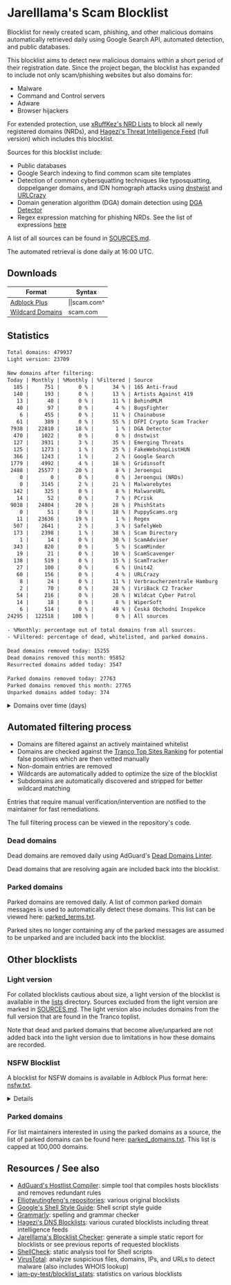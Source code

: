# Jarelllama's Scam Blocklist

Blocklist for newly created scam, phishing, and other malicious domains automatically retrieved daily using Google Search API, automated detection, and public databases.

This blocklist aims to detect new malicious domains within a short period of their registration date. Since the project began, the blocklist has expanded to include not only scam/phishing websites but also domains for:

- Malware
- Command and Control servers
- Adware
- Browser hijackers

For extended protection, use [xRuffKez's NRD Lists](https://github.com/xRuffKez/NRD) to block all newly registered domains (NRDs), and [Hagezi's Threat Intelligence Feed](https://github.com/hagezi/dns-blocklists?tab=readme-ov-file#tif) (full version) which includes this blocklist.

Sources for this blocklist include:

- Public databases
- Google Search indexing to find common scam site templates
- Detection of common cybersquatting techniques like typosquatting, doppelganger domains, and IDN homograph attacks using [dnstwist](https://github.com/elceef/dnstwist) and [URLCrazy](https://github.com/urbanadventurer/urlcrazy)
- Domain generation algorithm (DGA) domain detection using [DGA Detector](https://github.com/exp0se/dga_detector)
- Regex expression matching for phishing NRDs. See the list of expressions [here](https://github.com/jarelllama/Scam-Blocklist/blob/main/config/phishing_detection.csv)

A list of all sources can be found in [SOURCES.md](https://github.com/jarelllama/Scam-Blocklist/blob/main/SOURCES.md).

The automated retrieval is done daily at 16:00 UTC.

## Downloads

| Format | Syntax |
| --- | --- |
| [Adblock Plus](https://raw.githubusercontent.com/jarelllama/Scam-Blocklist/main/lists/adblock/scams.txt) | \|\|scam.com^ |
| [Wildcard Domains](https://raw.githubusercontent.com/jarelllama/Scam-Blocklist/main/lists/wildcard_domains/scams.txt) | scam.com |

## Statistics

``` text
Total domains: 479937
Light version: 23709

New domains after filtering:
Today | Monthly | %Monthly | %Filtered | Source
  185 |     751 |      0 % |      34 % | 165 Anti-fraud
  140 |     193 |      0 % |      13 % | Artists Against 419
   13 |      40 |      0 % |      11 % | BehindMLM
   40 |      97 |      0 % |       4 % | BugsFighter
    6 |     455 |      0 % |      11 % | Chainabuse
   61 |     389 |      0 % |      55 % | DFPI Crypto Scam Tracker
 7938 |   22810 |     18 % |       1 % | DGA Detector
  470 |    1022 |      0 % |       0 % | dnstwist
  127 |    3931 |      3 % |      35 % | Emerging Threats
  125 |    1273 |      1 % |      25 % | FakeWebshopListHUN
  366 |    1243 |      1 % |       2 % | Google Search
 1779 |    4992 |      4 % |      18 % | Gridinsoft
 2488 |   25577 |     20 % |       8 % | Jeroengui
    0 |       0 |      0 % |       0 % | Jeroengui (NRDs)
    0 |    3145 |      2 % |      21 % | Malwarebytes
  142 |     325 |      0 % |       8 % | MalwareURL
   14 |      52 |      0 % |       7 % | PCrisk
 9038 |   24804 |     20 % |      28 % | PhishStats
    0 |      51 |      0 % |      18 % | PuppyScams.org
   11 |   23636 |     19 % |       1 % | Regex
  507 |    2641 |      2 % |       3 % | SafelyWeb
  173 |    2398 |      1 % |      38 % | Scam Directory
    1 |      14 |      0 % |      30 % | ScamAdviser
  343 |     820 |      0 % |       5 % | ScamMinder
   19 |      21 |      0 % |      10 % | ScamScavenger
  138 |     519 |      0 % |      15 % | ScamTracker
   27 |     100 |      0 % |       6 % | Unit42
   60 |     156 |      0 % |       4 % | URLCrazy
    8 |      24 |      0 % |      11 % | Verbraucherzentrale Hamburg
    2 |      70 |      0 % |      28 % | ViriBack C2 Tracker
   54 |     216 |      0 % |      20 % | Wildcat Cyber Patrol
   14 |      18 |      0 % |       8 % | WiperSoft
    6 |     514 |      0 % |      49 % | Česká Obchodní Inspekce
24295 |  122518 |    100 % |       0 % | All sources

- %Monthly: percentage out of total domains from all sources.
- %Filtered: percentage of dead, whitelisted, and parked domains.

Dead domains removed today: 15255
Dead domains removed this month: 95852
Resurrected domains added today: 3547

Parked domains removed today: 27763
Parked domains removed this month: 27765
Unparked domains added today: 374
```

<details>
<summary>Domains over time (days)</summary>

![Domains over time](https://raw.githubusercontent.com/iam-py-test/blocklist_stats/main/stats/Jarelllamas_Scam_Blocklist.png)

Courtesy of iam-py-test/blocklist_stats.
</details>

## Automated filtering process

- Domains are filtered against an actively maintained whitelist
- Domains are checked against the [Tranco Top Sites Ranking](https://tranco-list.eu/) for potential false positives which are then vetted manually
- Non-domain entries are removed
- Wildcards are automatically added to optimize the size of the blocklist
- Subdomains are automatically discovered and stripped for better wildcard matching

Entries that require manual verification/intervention are notified to the maintainer for fast remediations.

The full filtering process can be viewed in the repository's code.

### Dead domains

Dead domains are removed daily using AdGuard's [Dead Domains Linter](https://github.com/AdguardTeam/DeadDomainsLinter).

Dead domains that are resolving again are included back into the blocklist.

### Parked domains

Parked domains are removed daily. A list of common parked domain messages is used to automatically detect these domains. This list can be viewed here: [parked_terms.txt](https://github.com/jarelllama/Scam-Blocklist/blob/main/config/parked_terms.txt).

Parked sites no longer containing any of the parked messages are assumed to be unparked and are included back into the blocklist.

## Other blocklists

### Light version

For collated blocklists cautious about size, a light version of the blocklist is available in the [lists](https://github.com/jarelllama/Scam-Blocklist/tree/main/lists) directory. Sources excluded from the light version are marked in [SOURCES.md](https://github.com/jarelllama/Scam-Blocklist/blob/main/SOURCES.md). The light version also includes domains from the full version that are found in the Tranco toplist.

Note that dead and parked domains that become alive/unparked are not added back into the light version due to limitations in how these domains are recorded.

### NSFW Blocklist

A blocklist for NSFW domains is available in Adblock Plus format here:
[nsfw.txt](https://raw.githubusercontent.com/jarelllama/Scam-Blocklist/main/lists/adblock/nsfw.txt).

<details>
<summary>Details</summary>
<ul>
<li>Domains are automatically retrieved from the Tranco Top Sites Ranking daily</li>
<li>Dead domains are removed daily</li>
<li>Note that resurrected domains are not added back</li>
<li>Note that parked domains are not checked for</li>
</ul>
Total domains: 13786
<br>
<br>
This blocklist does not just include adult videos, but also NSFW content of the artistic variety (rule34, illustrations, etc).
</details>

### Parked domains

For list maintainers interested in using the parked domains as a source, the list of parked domains can be found here: [parked_domains.txt](https://github.com/jarelllama/Scam-Blocklist/blob/main/data/parked_domains.txt). This list is capped at 100,000 domains.

## Resources / See also

- [AdGuard's Hostlist Compiler](https://github.com/AdguardTeam/HostlistCompiler): simple tool that compiles hosts blocklists and removes redundant rules
- [Elliotwutingfeng's repositories](https://github.com/elliotwutingfeng?tab=repositories): various original blocklists
- [Google's Shell Style Guide](https://google.github.io/styleguide/shellguide.html): Shell script style guide
- [Grammarly](https://grammarly.com/): spelling and grammar checker
- [Hagezi's DNS Blocklists](https://github.com/hagezi/dns-blocklists): various curated blocklists including threat intelligence feeds
- [Jarelllama's Blocklist Checker](https://github.com/jarelllama/Blocklist-Checker): generate a simple static report for blocklists or see previous reports of requested blocklists
- [ShellCheck](https://github.com/koalaman/shellcheck): static analysis tool for Shell scripts
- [VirusTotal](https://www.virustotal.com/): analyze suspicious files, domains, IPs, and URLs to detect malware (also includes WHOIS lookup)
- [iam-py-test/blocklist_stats](https://github.com/iam-py-test/blocklist_stats): statistics on various blocklists

